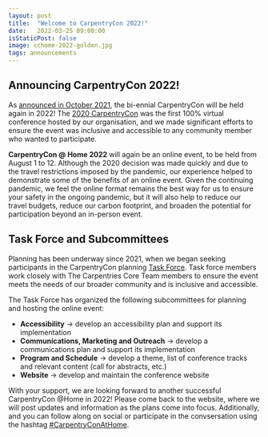 ```yaml
---
layout: post
title:  "Welcome to CarpentryCon 2022!"
date:   2022-03-25 09:00:00
isStaticPost: false
image: cchome-2022-golden.jpg
tags: announcements
---
```


## Announcing CarpentryCon 2022!

As [announced in October 2021](https://carpentries.org/blog/2021/10/carpentrycon-at-home-2022/), the bi-ennial CarpentryCon will be held again in 2022! The [2020 CarpentryCon](https://carpentries.org/blog/2020/04/changes-to-carpentrycon-2020/) was the first 100% virtual conference hosted by our organisation, and we made significant efforts to ensure the event was inclusive and accessible to any community member who wanted to participate.

**CarpentryCon @ Home 2022** will again be an online event, to be held from August 1 to 12. Although the 2020 decision was made quickly and due to the travel restrictions imposed by the pandemic, our experience helped to demonstrate some of the benefits of an online event. Given the continuing pandemic, we feel the online format remains the best way for us to ensure your safety in the ongoing pandemic, but it will also help to reduce our travel budgets, reduce our carbon footprint, and broaden the potential for participation beyond an in-person event.

## Task Force and Subcommittees

Planning has been underway since 2021, when we began seeking participants in the CarpentryCon planning [Task Force](/task-force/). Task force members work closely with The Carpentries Core Team members to ensure the event meets the needs of our broader community and is inclusive and accessible.

The Task Force has organized the following subcommittees for planning and hosting the online event:

- **Accessibility** -> develop an accessibility plan and support its implementation
- **Communications, Marketing and Outreach** -> develop a communications plan and support its implementation
- **Program and Schedule** -> develop a theme, list of conference tracks and relevant content (call for abstracts, etc.)
- **Website** -> develop and maintain the conference website

With your support, we are looking forward to another successful CarpentryCon @Home in 2022! Please come back to the website, where we will post updates and information as the plans come into focus. Additionally, and you can follow along on social or participate in the convsersation using the hashtag [#CarpentryConAtHome](https://twitter.com/hashtag/CarpentryConAtHome).